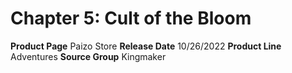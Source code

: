 ﻿---
id: '174'
name: Chapter 5. Cult of the Bloom
rarity: Common
type: Source

---
# Chapter 5: Cult of the Bloom

**Product Page** Paizo Store
**Release Date** 10/26/2022
**Product Line** Adventures
**Source Group** Kingmaker
